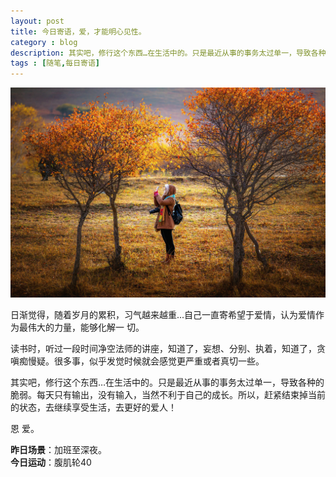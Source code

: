```yaml
---
layout: post
title: 今日寄语，爱，才能明心见性。
category : blog
description: 其实吧，修行这个东西…在生活中的。只是最近从事的事务太过单一，导致各种的脆弱。每天只有输出，没有输入，当然不利于自己的成长。所以，赶紧结束掉当前的状态，去继续享受生活，去更好的爱人！  
tags : [随笔,每日寄语]
---
```


![](/assets/images/post/20141103.jpg)

日渐觉得，随着岁月的累积，习气越来越重...自己一直寄希望于爱情，认为爱情作为最伟大的力量，能够化解一 切。  

读书时，听过一段时间净空法师的讲座，知道了，妄想、分别、执着，知道了，贪嗔痴慢疑。很多事，似乎发觉时候就会感觉更严重或者真切一些。  

其实吧，修行这个东西…在生活中的。只是最近从事的事务太过单一，导致各种的脆弱。每天只有输出，没有输入，当然不利于自己的成长。所以，赶紧结束掉当前的状态，去继续享受生活，去更好的爱人！  

恩 爱。  

**昨日场景**：加班至深夜。  
**今日运动**：腹肌轮40

